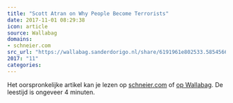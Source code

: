 ```yaml
---
title: "Scott Atran on Why People Become Terrorists"
date: 2017-11-01 08:29:38
icon: article
source: Wallabag
domains:
- schneier.com
src_url: "https://wallabag.sanderdorigo.nl/share/6191961e802533.58545661"
2017: "11"
categories:
---
```

Het oorspronkelijke artikel kan je lezen op [schneier.com](https://www.schneier.com/blog/archives/2016/08/scott_atran_on_.html) of [op Wallabag](https://wallabag.sanderdorigo.nl/share/6191961e802533.58545661). De leestijd is ongeveer 4 minuten.